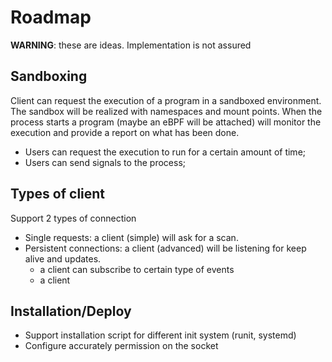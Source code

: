 # Roadmap
**WARNING**: these are ideas. Implementation is not assured

## Sandboxing
Client can request the execution of a program in a sandboxed environment.
The sandbox will be realized with namespaces and mount points.
When the process starts a program (maybe an eBPF will be attached) will monitor the execution and provide a report 
on what has been done.

* Users can request the execution to run for a certain amount of time;
* Users can send signals to the process;

## Types of client
Support 2 types of connection
* Single requests: a client (simple) will ask for a scan.
* Persistent connections: a client (advanced) will be listening for keep alive and updates.
    * a client can subscribe to certain type of events
    * a client 

## Installation/Deploy
* Support installation script for different init system (runit, systemd)
* Configure accurately permission on the socket
